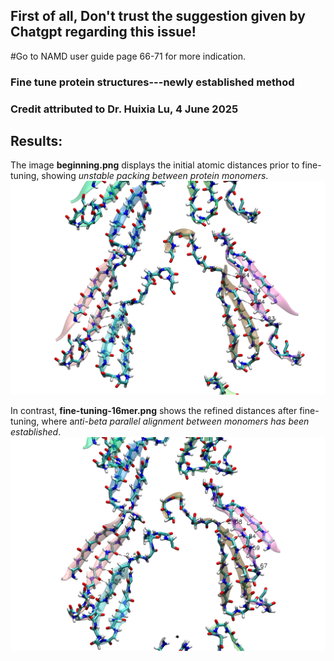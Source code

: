 ## First of all, Don't trust the suggestion given by Chatgpt regarding this issue!

#Go to NAMD user guide page 66-71 for more indication.
### Fine tune protein structures---newly established method

### Credit attributed to Dr. Huixia Lu, 4 June 2025

## Results:
The image **beginning.png** displays the initial atomic distances prior to fine-tuning, showing *unstable packing between protein monomers*. 
![beginning.png](https://github.com/HuixiaLuScienceRocks/applying-force-constraints-NAMD/blob/main/begining.png)

In contrast, **fine-tuning-16mer.png** shows the refined distances after fine-tuning, where a*nti-beta parallel alignment between monomers has been established*.
![fine-tuning-16mer.png](https://github.com/HuixiaLuScienceRocks/applying-force-constraints-NAMD/blob/main/fine-tunning-16mer.png)
